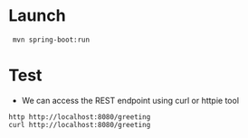 
# Launch

     mvn spring-boot:run

# Test

* We can access the REST endpoint using curl or httpie tool
```
http http://localhost:8080/greeting
curl http://localhost:8080/greeting
```